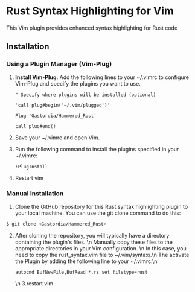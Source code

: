 # Rust Syntax Highlighting for Vim

This Vim plugin provides enhanced syntax highlighting for Rust code

## Installation

### Using a Plugin Manager (Vim-Plug)

1. **Install Vim-Plug:**
   Add the following lines to your ~/.vimrc to configure Vim-Plug and specify the plugins you want to use.
   ```vim
   " Specify where plugins will be installed (optional)

   'call plug#begin('~/.vim/plugged')'

   Plug 'Gastordia/Hammered_Rust'

   call plug#end()
   ```

2. Save your ~/.vimrc and open Vim.
3. Run the following command to install the plugins specified in your ~/.vimrc:
   ```vim
   :PlugInstall
   ```
 4. Restart vim
### Manual Installation
   1. Clone the GitHub repository for this Rust syntax highlighting plugin to your local machine.
      You can use the git clone command to do this:
   ```sh
   $ git clone <Gastordia/Hammered_Rust>
   ```

   2. After cloning the repository, you will typically have a directory containing the plugin's files. \n
      Manually copy these files to the appropriate directories in your Vim configuration. \n
      In this case, you need to copy the rust_syntax.vim file to ~/.vim/syntax/.\n
      The activate the Plugin by adding the following line to your  ~/.vimrc:\n
      ```vim
      autocmd BufNewFile,BufRead *.rs set filetype=rust
      ```
      \n
   3.restart vim
  
  
